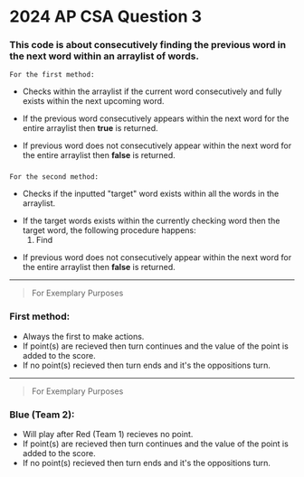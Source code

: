 # 2024 AP CSA Question 3

### This code is about consecutively finding the previous word in the next word within an arraylist of words.
    For the first method:
  -  Checks within the arraylist if the current word consecutively and fully exists within the next upcoming word.
  *  If the previous word consecutively appears within the next word for the entire arraylist then **true** is returned.
  +  If previous word does not consecutively appear within the next word for the entire arraylist then **false** is returned.
###
    For the second method:
  -  Checks if the inputted "target" word exists within all the words in the arraylist.
  *  If the target words exists within the currently checking word then the target word, the following procedure happens:
        1. Find 
  +  If previous word does not consecutively appear within the next word for the entire arraylist then **false** is returned.
 ____________________________________________________________________
> For Exemplary Purposes
### First method:

- Always the first to make actions.
- If point(s) are recieved then turn continues and the value of the point is added to the score.
- If no point(s) recieved then turn ends and it's the oppositions turn.
____________________________________________________________________
> For Exemplary Purposes
### Blue (Team 2):

- Will play after Red (Team 1) recieves no point.
- If point(s) are recieved then turn continues and the value of the point is added to the score.
- If no point(s) recieved then turn ends and it's the oppositions turn.
